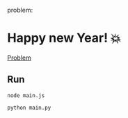 problem:

# Happy new Year! 💥

<a href="https://codeforces.com/group/MWSDmqGsZm/contest/223338/problem/L"> Problem</a>

## Run

```
node main.js
```

```
python main.py
```